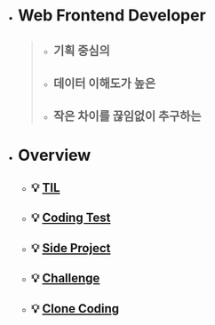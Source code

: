 - # Web Frontend Developer

  > - ## 기획 중심의
  >
  > - ## 데이터 이해도가 높은
  >
  > - ## 작은 차이를 끊임없이 추구하는

- # Overview
  - ## 💡 [TIL](https://github.com/PhilosopherProgrammer/TIL-History)
  - ## 💡 [Coding Test](https://github.com/PhilosopherProgrammer/Coding-Test-Practice)
  - ## 💡 [Side Project](https://github.com/PhilosopherProgrammer/Side-Project)
  - ## 💡 [Challenge](https://github.com/PhilosopherProgrammer/Challenge)
  - ## 💡 [Clone Coding](https://github.com/PhilosopherProgrammer/Clone-Coding)
